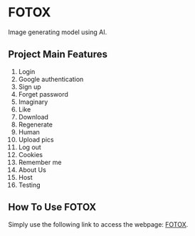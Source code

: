# FOTOX
Image generating model using AI.
## Project Main Features
1. Login
2. Google authentication
3. Sign up
4. Forget password
5. Imaginary
6. Like
7. Download
8. Regenerate
9. Human
10. Upload pics
11. Log out
12. Cookies
13. Remember me
14. About Us
15. Host
16. Testing
## How To Use FOTOX
Simply use the following link to access the webpage: [FOTOX](https://fotoxweb.emeint.online/).
